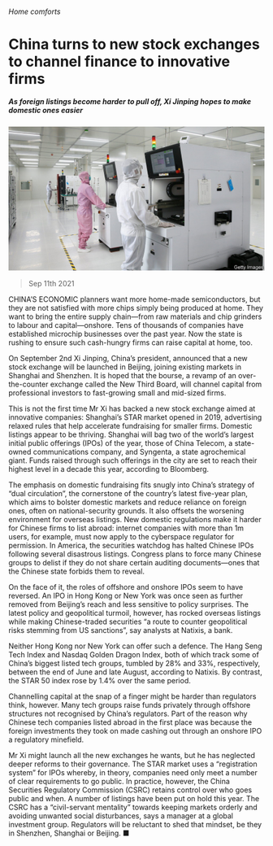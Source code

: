 ###### Home comforts

# China turns to new stock exchanges to channel finance to innovative firms 

##### As foreign listings become harder to pull off, Xi Jinping hopes to make domestic ones easier 

![image](images/20210911_fnp505.jpg) 

> Sep 11th 2021 

CHINA’S ECONOMIC planners want more home-made semiconductors, but they are not satisfied with more chips simply being produced at home. They want to bring the entire supply chain—from raw materials and chip grinders to labour and capital—onshore. Tens of thousands of companies have established microchip businesses over the past year. Now the state is rushing to ensure such cash-hungry firms can raise capital at home, too.

On September 2nd Xi Jinping, China’s president, announced that a new stock exchange will be launched in Beijing, joining existing markets in Shanghai and Shenzhen. It is hoped that the bourse, a revamp of an over-the-counter exchange called the New Third Board, will channel capital from professional investors to fast-growing small and mid-sized firms.


This is not the first time Mr Xi has backed a new stock exchange aimed at innovative companies: Shanghai’s STAR market opened in 2019, advertising relaxed rules that help accelerate fundraising for smaller firms. Domestic listings appear to be thriving. Shanghai will bag two of the world’s largest initial public offerings (IPOs) of the year, those of China Telecom, a state-owned communications company, and Syngenta, a state agrochemical giant. Funds raised through such offerings in the city are set to reach their highest level in a decade this year, according to Bloomberg.

The emphasis on domestic fundraising fits snugly into China’s strategy of “dual circulation”, the cornerstone of the country’s latest five-year plan, which aims to bolster domestic markets and reduce reliance on foreign ones, often on national-security grounds. It also offsets the worsening environment for overseas listings. New domestic regulations make it harder for Chinese firms to list abroad: internet companies with more than 1m users, for example, must now apply to the cyberspace regulator for permission. In America, the securities watchdog has halted Chinese IPOs following several disastrous listings. Congress plans to force many Chinese groups to delist if they do not share certain auditing documents—ones that the Chinese state forbids them to reveal.

On the face of it, the roles of offshore and onshore IPOs seem to have reversed. An IPO in Hong Kong or New York was once seen as further removed from Beijing’s reach and less sensitive to policy surprises. The latest policy and geopolitical turmoil, however, has rocked overseas listings while making Chinese-traded securities “a route to counter geopolitical risks stemming from US sanctions”, say analysts at Natixis, a bank.

Neither Hong Kong nor New York can offer such a defence. The Hang Seng Tech Index and Nasdaq Golden Dragon Index, both of which track some of China’s biggest listed tech groups, tumbled by 28% and 33%, respectively, between the end of June and late August, according to Natixis. By contrast, the STAR 50 index rose by 1.4% over the same period.

Channelling capital at the snap of a finger might be harder than regulators think, however. Many tech groups raise funds privately through offshore structures not recognised by China’s regulators. Part of the reason why Chinese tech companies listed abroad in the first place was because the foreign investments they took on made cashing out through an onshore IPO a regulatory minefield.

Mr Xi might launch all the new exchanges he wants, but he has neglected deeper reforms to their governance. The STAR market uses a “registration system” for IPOs whereby, in theory, companies need only meet a number of clear requirements to go public. In practice, however, the China Securities Regulatory Commission (CSRC) retains control over who goes public and when. A number of listings have been put on hold this year. The CSRC has a “civil-servant mentality” towards keeping markets orderly and avoiding unwanted social disturbances, says a manager at a global investment group. Regulators will be reluctant to shed that mindset, be they in Shenzhen, Shanghai or Beijing. ■


